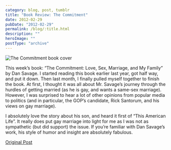 ```yaml
---
category: blog, post, tumblr
title: "Book Review: The Commitment"
date: 2012-02-29
pubDate: "2012-02-29"
permalink: /blog/:title.html
description: ""
heroImage: ""
postType: "archive"
---
```


![The Commitment book cover](https://68.media.tumblr.com/tumblr_lznp1q47Op1qz81kho1_400.jpg)

This week’s book: “The Commitment: Love, Sex, Marriage, and My Family” by Dan Savage. I started reading this book earlier last year, got half way, and put it down. Then last month, I finally pulled myself together to finish the book. At first, I thought it was all about Mr. Savage’s journey through the hurdles of getting married (as he is gay, and wants a same-sex marriage). However, I was surprised to hear a lot of other opinions from popular media to politics (and in particular, the GOP’s candidate, Rick Santorum, and his views on gay marriage).

I absolutely love the story about his son, and heard it first of “This American Life”. It really does put gay marriage into light for me as I was not as sympathetic (but did support) the issue. If you’re familiar with Dan Savage’s work, his style of humor and insight are absolutely fabulous.

[Original Post](https://jermspeaks.com/post/18500673020/this-weeks-book-the-commitment-love-sex)
